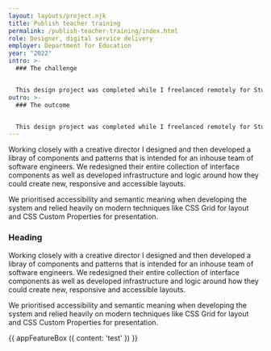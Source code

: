 ```yaml
---
layout: layouts/project.njk
title: Publish teacher training
permalink: /publish-teacher-training/index.html
role: Designer, digital service delivery
employer: Department for Education
year: "2022"
intro: >-
  ### The challenge


  This design project was completed while I freelanced remotely for Studio Papa, a digital agency based in Western Australia. The budget was (very) tight yet we wanted to deliver something that would be flexible enough to allow our client to scale their online presence and offerings.
outro: >-
  ### The outcome


  This design project was completed while I freelanced remotely for Studio Papa, a digital agency based in Western Australia. The budget was (very) tight yet we wanted to deliver something that would be flexible enough to allow our client to scale their online presence and offerings.
---
```

Working closely with a creative director I designed and then developed a libray of components and patterns that is intended for an inhouse team of software engineers. We redesigned their entire collection of interface components as well as developed infrastructure and logic around how they could create new, responsive and accessible layouts.

We prioritised accessibility and semantic meaning when developing the system and relied heavily on modern techniques like CSS Grid for layout and CSS Custom Properties for presentation.

### Heading

Working closely with a creative director I designed and then developed a libray of components and patterns that is intended for an inhouse team of software engineers. We redesigned their entire collection of interface components as well as developed infrastructure and logic around how they could create new, responsive and accessible layouts.

We prioritised accessibility and semantic meaning when developing the system and relied heavily on modern techniques like CSS Grid for layout and CSS Custom Properties for presentation.

{{ appFeatureBox ({
content: 'test'
}) }}